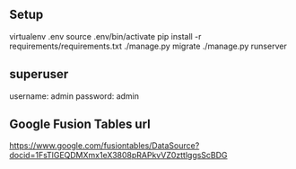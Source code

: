 ## Setup

virtualenv .env
source .env/bin/activate
pip install -r requirements/requirements.txt
./manage.py migrate
./manage.py runserver


## superuser

username: admin
password: admin


## Google Fusion Tables url

https://www.google.com/fusiontables/DataSource?docid=1FsTlGEQDMXmx1eX3808pRAPkvVZ0zttlggsScBDG